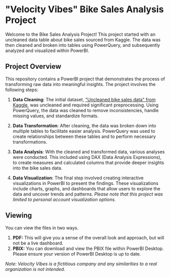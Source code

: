 # "Velocity Vibes" Bike Sales Analysis Project

Welcome to the Bike Sales Analysis Project! This project started with an uncleaned data table about bike sales sourced from Kaggle. The data was then cleaned and broken into tables using PowerQuery, and subsequently analyzed and visualized within PowerBI.

## Project Overview

This repository contains a PowerBI project that demonstrates the process of transforming raw data into meaningful insights. The project involves the following steps:

1. **Data Cleaning**: The initial dataset, ["Uncleaned bike sales data" from Kaggle](https://www.kaggle.com/datasets/ratnarohith/uncleaned-bike-sales-data), was uncleaned and required significant preprocessing. Using PowerQuery, the data was cleaned to remove inconsistencies, handle missing values, and standardize formats.

2. **Data Transformation**: After cleaning, the data was broken down into multiple tables to facilitate easier analysis. PowerQuery was used to create relationships between these tables and to perform necessary transformations.

3. **Data Analysis**: With the cleaned and transformed data, various analyses were conducted. This included using DAX (Data Analysis Expressions), to create measures and calculated columns that provide deeper insights into the bike sales data.

4. **Data Visualization**: The final step involved creating interactive visualizations in PowerBI to present the findings. These visualizations include charts, graphs, and dashboards that allow users to explore the data and uncover trends and patterns. *Please note that this project was limited to personal account visualization options.*

## Viewing 

You can view the files in two ways.

1. **PDF:** This will give you a sense of the overall look and approach, but will not be a live dashboard.
2. **PBIX:** You can download and view the PBIX file within PowerBI Desktop. Please ensure your version of PowerBI Desktop is up to date. 

*Note: Velocity Vibes is a fictitious company and any similarities to a real organization is not intended.*
